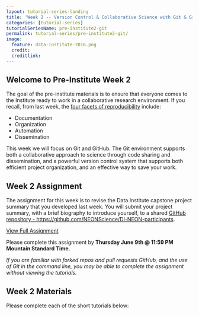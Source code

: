 ```yaml
---
layout: tutorial-series-landing
title: 'Week 2 -- Version Control & Collaborative Science with Git & GitHub'
categories: [tutorial-series]
tutorialSeriesName: pre-institute2-git
permalink: tutorial-series/pre-institute2-git/
image:
  feature: data-institute-2016.png
  credit:
  creditlink:
---
```


## Welcome to Pre-Institute Week 2

The goal of the pre-institute materials is to ensure that everyone comes to the
Institute ready to work in a collaborative research environment. If you recall,
from last week, the <a href="http://neonscience.github.io/slide-shows/intro-reprod-science.html" target="blank">four facets of reproducibility</a> include:

* Documentation
* Organization
* Automation
* Dissemination

This week we will focus on Git and GitHub. The Git environment supports both a
collaborative approach to science through code sharing and dissemination,
and a powerful version control system that supports both efficient project
organization, and an effective way to save your work.


## Week 2 Assignment

The assignment for this week is to revise the Data Institute capstone project
summary that you developed last week. You will submit your project summary, with
a brief biography to introduce yourself, to a shared <a href="https://github.com/NEONScience/DI-NEON-participants" target="_blank">GitHub repository - https://github.com/NEONScience/DI-NEON-participants</a>.

<a class="btn btn-info" href="{{ site.baseurl}}/tutorial-series/pre-institute2/git-culmination">View Full Assignment</a>

Please complete this assignment by **Thursday June 9th @ 11:59 PM Mountain
Standard Time.**

*If you are
familiar with forked repos and pull requests GitHub, and the use of Git in the
command line, you may be able to complete the assignment without viewing the
tutorials.*



## Week 2 Materials
Please complete each of the short tutorials below:
